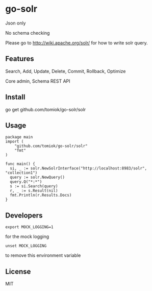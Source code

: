 go-solr
=======

Json only

No schema checking

Please go to http://wiki.apache.org/solr/ for how to write solr query.

## Features

Search, Add, Update, Delete, Commit, Rollback, Optimize

Core admin, Schema REST API

## Install

go get github.com/tomiok/go-solr/solr

## Usage

    package main
    import (
    	"github.com/tomiok/go-solr/solr"
    	"fmt"
    )
  
    func main() {
      si, _ := solr.NewSolrInterface("http://localhost:8983/solr", "collection1")
      query := solr.NewQuery()
      query.Q("*:*")
      s := si.Search(query)
      r, _ := s.Result(nil)
      fmt.Println(r.Results.Docs)
    }
    
## Developers

	export MOCK_LOGGING=1

for the mock logging

	unset MOCK_LOGGING

to remove this environment variable
	
## License
MIT
